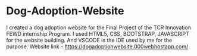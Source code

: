 # Dog-Adoption-Website
I created a dog adoption website for the Final Project of the TCR Innovation FEWD internship Program. I used HTML5, CSS, BOOTSTRAP, JAVASCRIPT for the website building. And VSCODE is the IDE used by me for the purpose. 
Website link - https://dogadoptionwebsite.000webhostapp.com/
